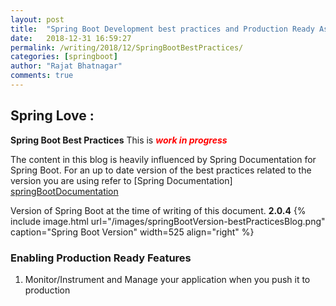 ```yaml
---
layout: post
title:  "Spring Boot Development best practices and Production Ready Aspects "
date:   2018-12-31 16:59:27
permalink: /writing/2018/12/SpringBootBestPractices/
categories: [springboot]
author: "Rajat Bhatnagar"
comments: true
---
```


Spring Love :
-------------
**Spring Boot Best Practices** This is **<span style="color:red"> *work in progress* </span>**

The content in this blog is heavily influenced by Spring Documentation for Spring Boot. For an up to date version of the best practices related to the version you are using refer to [Spring Documentation] [springBootDocumentation]

[springBootDocumentation]: https://docs.spring.io/spring-boot/docs/current/reference/html/production-ready.html

Version of Spring Boot at the time of writing of this document. **2.0.4**
{% include image.html url="/images/springBootVersion-bestPracticesBlog.png"
caption="Spring Boot Version" width=525 align="right" %}

### **Enabling Production Ready Features**
1. Monitor/Instrument and Manage your application when you push it to production






















































































































































































































































































































































































































